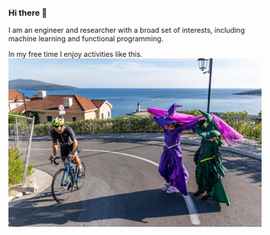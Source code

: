 ### Hi there 👋

I am an engineer and researcher with a broad set of interests, including machine learning and functional programming.

In my free time I enjoy activities like this.
![alt text](https://github.com/krstopro/krstopro/blob/main/photo.jpeg?raw=true)

<!--
**krstopro/krstopro** is a ✨ _special_ ✨ repository because its `README.md` (this file) appears on your GitHub profile.

Here are some ideas to get you started:

- 🔭 I’m currently working on ...
- 🌱 I’m currently learning ...
- 👯 I’m looking to collaborate on ...
- 🤔 I’m looking for help with ...
- 💬 Ask me about ...
- 📫 How to reach me: ...
- 😄 Pronouns: ...
- ⚡ Fun fact: ...
-->
